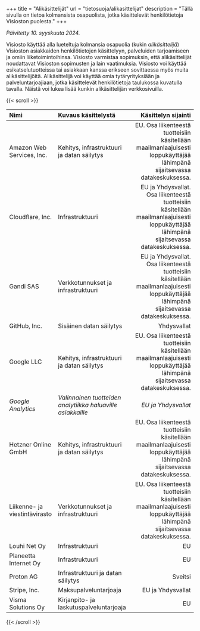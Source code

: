 +++
title = "Alikäsittelijät"
url = "tietosuoja/alikasittelijat"
description = "Tällä sivulla on tietoa kolmansista osapuolista, jotka käsittelevät henkilötietoja Visioston puolesta."
+++

_Päivitetty 10. syyskuuta 2024._

Visiosto käyttää alla lueteltuja kolmansia osapuolia (kukin _alikäsittelijä_)
Visioston asiakkaiden henkilötietojen käsittelyyn, palveluiden tarjoamiseen ja
omiin liiketoimintoihinsa. Visiosto varmistaa sopimuksin, että alikäsittelijät
noudattavat Visioston sopimusten ja lain vaatimuksia. Visiosto voi käyttää
esikatselutuotteissa tai asiakkaan kanssa erikseen sovittaessa myös muita
alikäsittelijöitä. Alikäsittelijä voi käyttää omia tytäryrityksiään ja
palveluntarjoajiaan, jotka käsittelevät henkilötietoja taulukossa kuvatulla
tavalla. Näistä voi lukea lisää kunkin alikäsittelijän verkkosivuilla.

{{< scroll >}}

| Nimi                               | Kuvaus käsittelystä                                         |                                                                                                                     Käsittelyn sijainti |
| :--------------------------------- | :---------------------------------------------------------- | --------------------------------------------------------------------------------------------------------------------------------------: |
| Amazon Web Services, Inc.          | Kehitys, infrastruktuuri ja datan säilytys                  |                EU. Osa liikenteestä tuotteisiin käsitellään maailmanlaajuisesti loppukäyttäjää lähimpänä sijaitsevassa datakeskuksessa. |
| Cloudflare, Inc.                   | Infrastruktuuri                                             | EU ja Yhdysvallat. Osa liikenteestä tuotteisiin käsitellään maailmanlaajuisesti loppukäyttäjää lähimpänä sijaitsevassa datakeskuksessa. |
| Gandi SAS                          | Verkkotunnukset ja infrastruktuuri                          | EU ja Yhdysvallat. Osa liikenteestä tuotteisiin käsitellään maailmanlaajuisesti loppukäyttäjää lähimpänä sijaitsevassa datakeskuksessa. |
| GitHub, Inc.                       | Sisäinen datan säilytys                                     |                                                                                                                             Yhdysvallat |
| Google LLC                         | Kehitys, infrastruktuuri ja datan säilytys                  |                EU. Osa liikenteestä tuotteisiin käsitellään maailmanlaajuisesti loppukäyttäjää lähimpänä sijaitsevassa datakeskuksessa. |
| _Google Analytics_                 | _Valinnainen tuotteiden analytiikka haluaville asiakkaille_ |                                                                                                                     _EU ja Yhdysvallat_ |
| Hetzner Online GmbH                | Kehitys, infrastruktuuri ja datan säilytys                  |                EU. Osa liikenteestä tuotteisiin käsitellään maailmanlaajuisesti loppukäyttäjää lähimpänä sijaitsevassa datakeskuksessa. |
| Liikenne-&nbsp;ja viestintävirasto | Verkkotunnukset ja infrastruktuuri                          |                EU. Osa liikenteestä tuotteisiin käsitellään maailmanlaajuisesti loppukäyttäjää lähimpänä sijaitsevassa datakeskuksessa. |
| Louhi Net Oy                       | Infrastruktuuri                                             |                                                                                                                                      EU |
| Planeetta Internet Oy              | Infrastruktuuri                                             |                                                                                                                                      EU |
| Proton AG                          | Infrastruktuuri ja datan säilytys                           |                                                                                                                                 Sveitsi |
| Stripe, Inc.                       | Maksupalveluntarjoaja                                       |                                                                                                                       EU ja Yhdysvallat |
| Visma Solutions Oy                 | Kirjanpito- ja laskutuspalveluntarjoaja                     |                                                                                                                                      EU |

{{< /scroll >}}
